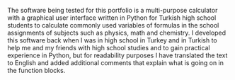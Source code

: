 The software being tested for this portfolio is a multi-purpose calculator with a graphical user interface written in Python for Turkish high school students 
to calculate commonly used variables of formulas in the school assignments of subjects such as physics, math and chemistry. I developed this software back when
I was in high school in Turkey and in Turkish to help me and my friends with high school studies and to gain practical experience in Python, but for readability
purposes I have translated the text to English and added additional comments that explain what is going on in the function blocks.
